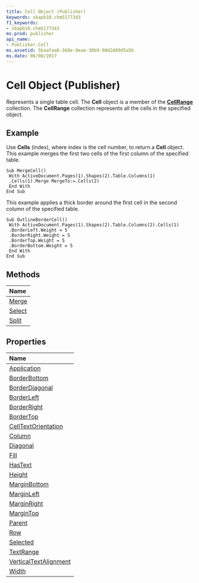 ```yaml
---
title: Cell Object (Publisher)
keywords: vbapb10.chm5177343
f1_keywords:
- vbapb10.chm5177343
ms.prod: publisher
api_name:
- Publisher.Cell
ms.assetid: 5baafaa6-368e-9eae-30b9-90d2d89d5a5b
ms.date: 06/08/2017
---
```



# Cell Object (Publisher)

Represents a single table cell. The  **Cell** object is a member of the **[CellRange](http://msdn.microsoft.com/library/86e164f3-2a04-013f-3da8-d45c013eae7b%28Office.15%29.aspx)** collection. The **CellRange** collection represents all the cells in the specified object.


## Example

Use  **Cells** (index), where index is the cell number, to return a **Cell** object. This example merges the first two cells of the first column of the specified table.


```
Sub MergeCell() 
 With ActiveDocument.Pages(1).Shapes(2).Table.Columns(1) 
 .Cells(1).Merge MergeTo:=.Cells(2) 
 End With 
End Sub
```

This example applies a thick border around the first cell in the second column of the specified table.




```
Sub OutlineBorderCell() 
 With ActiveDocument.Pages(1).Shapes(2).Table.Columns(2).Cells(1) 
 .BorderLeft.Weight = 5 
 .BorderRight.Weight = 5 
 .BorderTop.Weight = 5 
 .BorderBottom.Weight = 5 
 End With 
End Sub
```


## Methods



|**Name**|
|:-----|
|[Merge](http://msdn.microsoft.com/library/09ae6910-ba47-4b0e-5792-ac9eb1298d57%28Office.15%29.aspx)|
|[Select](http://msdn.microsoft.com/library/37a026a3-67ec-7a13-5eb4-66e14918579d%28Office.15%29.aspx)|
|[Split](http://msdn.microsoft.com/library/99bc34df-c8dc-90e5-4262-dbe0a9c9b61d%28Office.15%29.aspx)|

## Properties



|**Name**|
|:-----|
|[Application](http://msdn.microsoft.com/library/8ed632c6-ebcd-a6c6-3de0-42b40c17ffb4%28Office.15%29.aspx)|
|[BorderBottom](http://msdn.microsoft.com/library/78892893-a1c9-5151-fb7b-1449c01e0bd4%28Office.15%29.aspx)|
|[BorderDiagonal](http://msdn.microsoft.com/library/2c857a1b-2a0f-5796-9397-ad113dd984cb%28Office.15%29.aspx)|
|[BorderLeft](http://msdn.microsoft.com/library/f996a96f-4392-48c2-e5c2-bfe373a7997a%28Office.15%29.aspx)|
|[BorderRight](http://msdn.microsoft.com/library/da741816-d61c-61db-cf33-5b181780b902%28Office.15%29.aspx)|
|[BorderTop](http://msdn.microsoft.com/library/4119fcb7-7662-7ab5-ee56-4ef75aaa2766%28Office.15%29.aspx)|
|[CellTextOrientation](http://msdn.microsoft.com/library/ad2c2f15-358c-7bbc-b249-b886a99ea4a5%28Office.15%29.aspx)|
|[Column](http://msdn.microsoft.com/library/09e067a2-ee84-7a76-72b6-3b348238d020%28Office.15%29.aspx)|
|[Diagonal](http://msdn.microsoft.com/library/4ec93690-38ef-7434-55a5-419f14c9ea73%28Office.15%29.aspx)|
|[Fill](http://msdn.microsoft.com/library/3ff3fda8-aca7-534e-6a56-99d6a3d9e9e2%28Office.15%29.aspx)|
|[HasText](http://msdn.microsoft.com/library/b44c5d24-7ac1-a63d-6986-05ed9c91dd8e%28Office.15%29.aspx)|
|[Height](http://msdn.microsoft.com/library/ced71ac0-eca8-0939-8812-fe0e79a47cba%28Office.15%29.aspx)|
|[MarginBottom](http://msdn.microsoft.com/library/a05fd3a4-f4d5-232a-1f5d-0fa1bce136bd%28Office.15%29.aspx)|
|[MarginLeft](http://msdn.microsoft.com/library/1b665a3b-6958-0548-ece1-9d3a7045eaac%28Office.15%29.aspx)|
|[MarginRight](http://msdn.microsoft.com/library/d297222e-7fc1-9225-e098-1a85d7734d77%28Office.15%29.aspx)|
|[MarginTop](http://msdn.microsoft.com/library/f408edd3-7199-b49a-817b-7b0e8461715c%28Office.15%29.aspx)|
|[Parent](http://msdn.microsoft.com/library/2eecfc29-e349-4dfe-0751-b2c43dce2f7e%28Office.15%29.aspx)|
|[Row](http://msdn.microsoft.com/library/b961af2b-6b03-f54b-922e-d2e7633a3dfe%28Office.15%29.aspx)|
|[Selected](http://msdn.microsoft.com/library/b07f40bf-a14b-9b2a-2e0d-dc907cc78748%28Office.15%29.aspx)|
|[TextRange](http://msdn.microsoft.com/library/31aa92d1-852f-3742-defa-94485411bcc3%28Office.15%29.aspx)|
|[VerticalTextAlignment](http://msdn.microsoft.com/library/793bf932-15d0-cce9-1d5d-aee5d260e1a0%28Office.15%29.aspx)|
|[Width](http://msdn.microsoft.com/library/894ab5ba-97a5-a731-cac2-151de813e5b8%28Office.15%29.aspx)|

